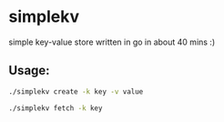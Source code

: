 # simplekv

simple key-value store written in go in about 40 mins :)

## Usage:
```bash
./simplekv create -k key -v value
```
```bash
./simplekv fetch -k key
```
